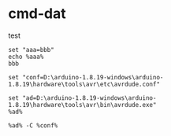 
# cmd-dat

test 

    set "aaa=bbb"
    echo %aaa%
    bbb

    set "conf=D:\arduino-1.8.19-windows\arduino-1.8.19\hardware\tools\avr\etc\avrdude.conf"

    set "ad=D:\arduino-1.8.19-windows\arduino-1.8.19\hardware\tools\avr\bin\avrdude.exe"
    %ad%

    %ad% -C %conf% 

